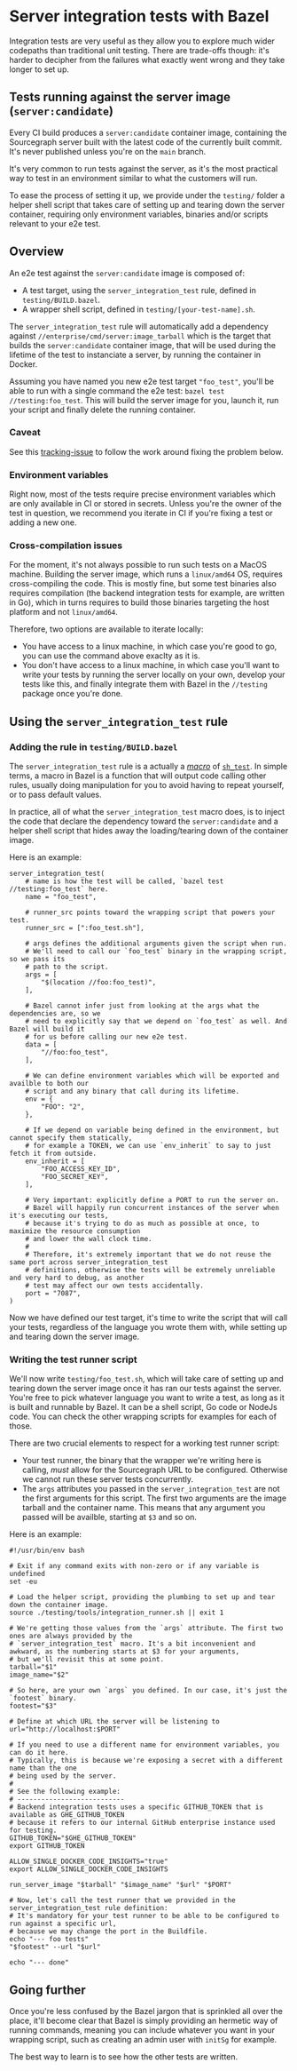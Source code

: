 # Server integration tests with Bazel

Integration tests are very useful as they allow you to explore much wider codepaths than traditional unit testing. There are trade-offs though: it's harder to decipher from the failures what exactly went wrong and they take longer to set up. 

## Tests running against the server image (`server:candidate`) 

Every CI build produces a `server:candidate` container image, containing the Sourcegraph server built with the latest code of the currently built commit. It's never published unless you're on the `main` branch.

It's very common to run tests against the server, as it's the most practical way to test in an environment similar to what the customers will run. 

To ease the process of setting it up, we provide under the `testing/` folder a helper shell script that takes care of setting up and tearing down the server container, requiring only environment variables, binaries and/or scripts relevant to your e2e test. 
 
## Overview 

An e2e test against the `server:candidate` image is composed of: 

- A test target, using the `server_integration_test` rule, defined in `testing/BUILD.bazel`. 
- A wrapper shell script, defined in `testing/[your-test-name].sh`.

The `server_integration_test` rule will automatically add a dependency against `//enterprise/cmd/server:image_tarball` which is the target that builds the `server:candidate` container image, that will be used during the lifetime of the test to instanciate a server, by running the container in Docker. 

Assuming you have named you new e2e test target `"foo_test"`, you'll be able to run with a single command the e2e test: `bazel test //testing:foo_test`. This will build the server image for you, launch it, run your script and finally delete the running container. 

### Caveat 

See this [tracking-issue](https://github.com/sourcegraph/sourcegraph/issues/53637) to follow the work around fixing the problem below.

### Environment variables 

Right now, most of the tests require precise environment variables which are only available in CI or stored in secrets. Unless you're the owner of the test in question, we recommend you iterate in CI if you're fixing a test or adding a new one. 

### Cross-compilation issues

For the moment, it's not always possible to run such tests on a MacOS machine. Building the server image, which runs a `linux/amd64` OS, requires cross-compiling the code. This is mostly fine, but some test binaries also requires compilation (the backend integration tests for example, are written in Go), which in turns requires to build those binaries targeting the host platform and not `linux/amd64`. 

Therefore, two options are available to iterate locally: 

- You have access to a linux machine, in which case you're good to go, you can use the command above exaclty as it is. 
- You don't have access to a linux machine, in which case you'll want to write your tests by running the server locally on your own, develop your tests like this, and finally integrate them with Bazel in the `//testing` package once you're done.

## Using the `server_integration_test` rule

### Adding the rule in `testing/BUILD.bazel` 

The `server_integration_test` rule is a actually a [_macro_](https://bazel.build/extending/macros) of [`sh_test`](https://bazel.build/reference/be/shell#sh_test). In simple terms, a macro in Bazel is a function that will output code calling other rules, usually doing manipulation for you to avoid having to repeat yourself, or to pass default values. 

In practice, all of what the `server_integration_test` macro does, is to inject the code that declare the dependency toward the `server:candidate` and a helper shell script that hides away the loading/tearing down of the container image.

Here is an example: 

```
server_integration_test(
    # name is how the test will be called, `bazel test //testing:foo_test` here.
    name = "foo_test",

    # runner_src points toward the wrapping script that powers your test.
    runner_src = [":foo_test.sh"],

    # args defines the additional arguments given the script when run. 
    # We'll need to call our `foo_test` binary in the wrapping script, so we pass its 
    # path to the script.
    args = [
        "$(location //foo:foo_test)", 
    ],

    # Bazel cannot infer just from looking at the args what the dependencies are, so we
    # need to explicitly say that we depend on `foo_test` as well. And Bazel will build it 
    # for us before calling our new e2e test.
    data = [
        "//foo:foo_test",
    ],

    # We can define environment variables which will be exported and availble to both our 
    # script and any binary that call during its lifetime.
    env = {
        "FOO": "2",
    },

    # If we depend on variable being defined in the environment, but cannot specify them statically,
    # for example a TOKEN, we can use `env_inherit` to say to just fetch it from outside.
    env_inherit = [
        "FOO_ACCESS_KEY_ID",
        "FOO_SECRET_KEY",
    ],

    # Very important: explicitly define a PORT to run the server on. 
    # Bazel will happily run concurrent instances of the server when it's executing our tests, 
    # because it's trying to do as much as possible at once, to maximize the resource consumption 
    # and lower the wall clock time. 
    # 
    # Therefore, it's extremely important that we do not reuse the same port across server_integration_test 
    # definitions, otherwise the tests will be extremely unreliable and very hard to debug, as another 
    # test may affect our own tests accidentally. 
    port = "7087",
)
```

Now we have defined our test target, it's time to write the script that will call your tests, regardless of the language you wrote them with, while setting up and tearing down the server image.

### Writing the test runner script

We'll now write `testing/foo_test.sh`, which will take care of setting up and tearing down the server image once it has ran our tests against the server.
You're free to pick whatever language you want to write a test, as long as it is built and runnable by Bazel. It can be a shell script, Go code or 
NodeJs code. You can check the other wrapping scripts for examples for each of those. 

There are two crucial elements to respect for a working test runner script: 

- Your test runner, the binary that the wrapper we're writing here is calling, _must_ allow for the Sourcegraph URL to be configured. Otherwise we cannot run these server tests concurrently. 
- The `args` attributes you passed in the `server_integration_test` are not the first arguments for this script. The first two arguments are the image tarball and the container name. This means that any argument you passed will be availble, starting at `$3` and so on. 

Here is an example: 

```
#!/usr/bin/env bash

# Exit if any command exits with non-zero or if any variable is undefined 
set -eu

# Load the helper script, providing the plumbing to set up and tear down the container image.
source ./testing/tools/integration_runner.sh || exit 1

# We're getting those values from the `args` attribute. The first two ones are always provided by the 
# `server_integration_test` macro. It's a bit inconvenient and awkward, as the numbering starts at $3 for your arguments,
# but we'll revisit this at some point.
tarball="$1"
image_name="$2"

# So here, are your own `args` you defined. In our case, it's just the `footest` binary.
footest="$3"

# Define at which URL the server will be listening to
url="http://localhost:$PORT"

# If you need to use a different name for environment variables, you can do it here. 
# Typically, this is because we're exposing a secret with a different name than the one
# being used by the server. 
# 
# See the following example: 
# ---------------------------
# Backend integration tests uses a specific GITHUB_TOKEN that is available as GHE_GITHUB_TOKEN
# because it refers to our internal GitHub enterprise instance used for testing.
GITHUB_TOKEN="$GHE_GITHUB_TOKEN"
export GITHUB_TOKEN

ALLOW_SINGLE_DOCKER_CODE_INSIGHTS="true"
export ALLOW_SINGLE_DOCKER_CODE_INSIGHTS

run_server_image "$tarball" "$image_name" "$url" "$PORT"

# Now, let's call the test runner that we provided in the server_integration_test rule definition:
# It's mandatory for your test runner to be able to be configured to run against a specific url, 
# because we may change the port in the Buildfile.
echo "--- foo tests"
"$footest" --url "$url"

echo "--- done"
```

## Going further 

Once you're less confused by the Bazel jargon that is sprinkled all over the place, it'll become clear that Bazel is simply providing 
an hermetic way of running commands, meaning you can include whatever you want in your wrapping script, such as creating an 
admin user with `initSg` for example. 

The best way to learn is to see how the other tests are written.
